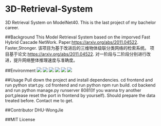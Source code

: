 # 3D-Retrieval-System
3D Retrieval System on ModelNet40.
This is the last project of my bachelor career.

##Background
This Model Retrieval System based on the imporved Fast Hybrid Cascade NetWork.
Paper:https://arxiv.org/abs/2011.04522.
Faster,Stronger.
该项目为基于改进后的三维物体级联分类网络的检索系统。
项目基于论文:https://arxiv.org/abs/2011.04522.
对一阶段与二阶段分别进行改进，提升网络整体推理速度与准确度。

##Environment
<img src="https://img.shields.io/badge/Build-Success-green" />
<img src="https://img.shields.io/badge/Vue-3.0-blue" />
<img src="https://img.shields.io/badge/Django-3.1.7-blue" />
<img src="https://img.shields.io/badge/Python-3.6.13-blue" />
<img src="https://img.shields.io/badge/Pytorch-1.8.1-blue" />
<img src="https://img.shields.io/badge/Cuda-10.2.89-blue" />


##Usage
Pull down the project and install dependencies.
cd frontend and run python start.py.
cd frontend and run python npm run build.
cd backend and run python manage.py runserver 8081(If you wanna try another port,please reset the port in frontend by yourself).
Should prepare the data treated before.
Contact me to get.

##Contributor
DHU-WongJie

##MIT License
